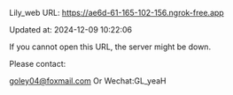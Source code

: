 Lily_web URL: https://ae6d-61-165-102-156.ngrok-free.app

Updated at: 2024-12-09 10:22:06

If you cannot open this URL, the server might be down.

Please contact: 

goley04@foxmail.com Or Wechat:GL_yeaH
